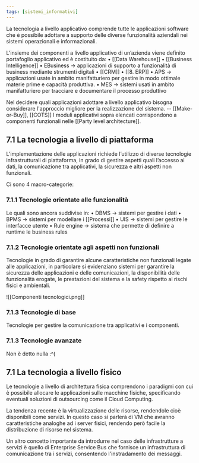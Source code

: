 ```yaml
---
tags: [sistemi_informativi]
---
```

La tecnologia a livello applicativo comprende tutte le applicazioni software che è possibile adottare a supporto delle diverse funzionalità aziendali nei sistemi operazionali e informazionali.

 L’insieme dei componenti a livello applicativo di un’azienda viene definito portafoglio applicativo ed è costituito da:
	 • [[Data Warehouse]]
	 • [[Business Intelligence]]
	 • EBusiness -> applicazioni di supporto a funzionalità di business mediante strumenti digitali
	 • [[CRM]]
	 • [[8. ERP]]
	 • APS -> applicazioni usate in ambito manifatturiero per gestire in modo ottimale materie prime e capacità produttiva.
	 • MES -> sistemi usati in ambito manifatturiero per tracciare e documentare il processo produttivo 

Nel decidere quali applicazioni adottare a livello applicativo bisogna considerare l'approccio migliore per la realizzazione del sistema. -- [[Make-or-Buy]], [[COTS]]
I moduli applicativi sopra elencati corrispondono a componenti funzionali nelle [[Party level architecture]].

## 7.1 La tecnologia a livello di piattaforma

L’implementazione delle applicazioni richiede l’utilizzo di diverse tecnologie infrastrutturali di piattaforma, in grado di gestire aspetti quali l’accesso ai dati, la comunicazione tra applicativi, la sicurezza e altri aspetti non funzionali.

Ci sono 4 macro-categorie:

### 7.1.1 Tecnologie orientate alle funzionalità

Le quali sono ancora suddivise in:
	• DBMS -> sistemi per gestire i dati
	• BPMS -> sistemi per modellare i [[Processi]]
	• UIS -> sistemi per gestire le interfacce utente
	• Rule engine -> sistema che permette di definire a runtime le business rules

### 7.1.2 Tecnologie orientate agli aspetti non funzionali

Tecnologie in grado di garantire alcune caratteristiche non funzionali legate alle
applicazioni, in particolare si evidenziano sistemi per garantire la sicurezza delle applicazioni e delle comunicazioni, la disponibilità delle funzionalità erogate, le prestazioni del sistema e la safety rispetto ai rischi fisici e ambientali.

![[Componenti tecnologici.png]]

### 7.1.3 Tecnologie di base

Tecnologie per gestire la comunicazione tra applicativi e i componenti. 

### 7.1.3 Tecnologie avanzate

Non è detto nulla :^(

## 7.1 La tecnologia a livello fisico

Le tecnologie a livello di architettura fisica comprendono i paradigmi con cui è possibile allocare le applicazioni sulle macchine fisiche, specificando eventuali soluzioni di outsourcing come il Cloud Computing.

La tendenza recente è la virtualizzazione delle risorse, rendendole cioè disponibili come servizi. In questo caso si parlerà di VM che avranno caratteristiche analoghe ad i server fisici, rendendo però facile la distribuzione di risorse nel sistema.

Un altro concetto importante da introdurre nel caso delle infrastrutture a
servizi è quello di Enterprise Service Bus che fornisce un infrastruttura di comunicazione tra i servizi, consentendo l'instradamento dei messaggi.